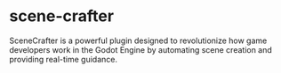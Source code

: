# scene-crafter
SceneCrafter is a powerful plugin designed to revolutionize how game developers work in the Godot Engine by automating scene creation and providing real-time guidance.
